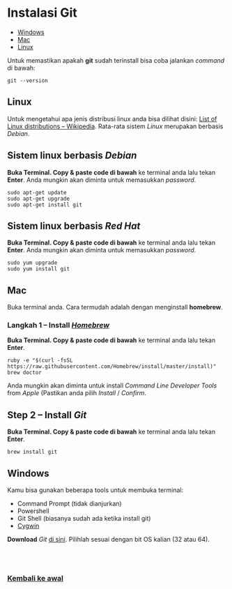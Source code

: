 # Instalasi Git

- [Windows](#windows)
- [Mac](#mac)
- [Linux](#linux)

Untuk memastikan apakah **git** sudah terinstall bisa coba jalankan *command* di bawah:
```shell
git --version
```

## Linux
Untuk mengetahui apa jenis distribusi linux anda bisa dilihat disini: [List of Linux distributions – Wikipedia](http://en.wikipedia.org/wiki/List_of_Linux_distributions). Rata-rata sistem *Linux* merupakan berbasis *Debian*.

## Sistem linux berbasis *Debian*

**Buka Terminal. Copy & paste code di bawah** ke terminal anda lalu tekan **Enter**. Anda mungkin akan diminta untuk memasukkan *password*.

```shell
sudo apt-get update
sudo apt-get upgrade
sudo apt-get install git
```

## Sistem linux berbasis *Red Hat*

**Buka Terminal. Copy & paste code di bawah** ke terminal anda lalu tekan **Enter**. Anda mungkin akan diminta untuk memasukkan *password*.

```shell
sudo yum upgrade
sudo yum install git
```

## Mac

Buka terminal anda.
Cara termudah adalah dengan menginstall **homebrew**.

### Langkah 1 – Install [*Homebrew*](http://brew.sh/)

**Buka Terminal. Copy & paste code di bawah** ke terminal anda lalu tekan **Enter**.

```shell
ruby -e "$(curl -fsSL https://raw.githubusercontent.com/Homebrew/install/master/install)"
brew doctor
```

Anda mungkin akan diminta untuk install *Command Line Developer Tools* from *Apple* (Pastikan anda pilih *Install* / *Confirm*.

## Step 2 – Install *Git*

**Buka Terminal. Copy & paste code di bawah** ke terminal anda lalu tekan **Enter**.

```shell
brew install git
```

## Windows
Kamu bisa gunakan beberapa tools untuk membuka terminal:
- Command Prompt (tidak dianjurkan)
- Powershell
- Git Shell (biasanya sudah ada ketika install git)
- [Cygwin](https://www.cygwin.com/)

**Download** *Git* [di sini](https://git-scm.com/download/win).
Pilihlah sesuai dengan bit OS kalian (32 atau 64).

<br>
<br>

### [Kembali ke awal](README.md)
